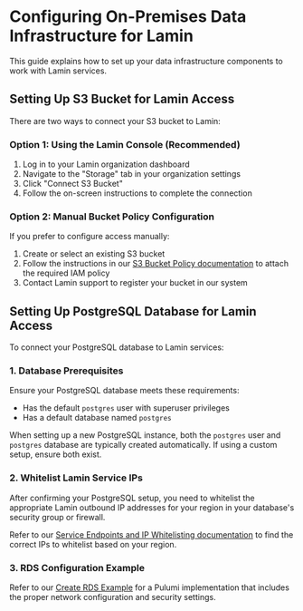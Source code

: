 # Configuring On-Premises Data Infrastructure for Lamin

This guide explains how to set up your data infrastructure components to work with Lamin services.

## Setting Up S3 Bucket for Lamin Access

There are two ways to connect your S3 bucket to Lamin:

### Option 1: Using the Lamin Console (Recommended)

1. Log in to your Lamin organization dashboard
2. Navigate to the "Storage" tab in your organization settings
3. Click "Connect S3 Bucket"
4. Follow the on-screen instructions to complete the connection

### Option 2: Manual Bucket Policy Configuration

If you prefer to configure access manually:

1. Create or select an existing S3 bucket
2. Follow the instructions in our [S3 Bucket Policy documentation](bucket-policy.md) to attach the required IAM policy
3. Contact Lamin support to register your bucket in our system

## Setting Up PostgreSQL Database for Lamin Access

To connect your PostgreSQL database to Lamin services:

### 1. Database Prerequisites

Ensure your PostgreSQL database meets these requirements:

- Has the default `postgres` user with superuser privileges
- Has a default database named `postgres`

When setting up a new PostgreSQL instance, both the `postgres` user and `postgres` database are typically created automatically. If using a custom setup, ensure both exist.

### 2. Whitelist Lamin Service IPs

After confirming your PostgreSQL setup, you need to whitelist the appropriate Lamin outbound IP addresses for your region in your database's security group or firewall.

Refer to our [Service Endpoints and IP Whitelisting documentation](service-endpoints.md) to find the correct IPs to whitelist based on your region.

### 3. RDS Configuration Example

Refer to our [Create RDS Example](create-rds-example.md) for a Pulumi implementation that includes the proper network configuration and security settings.
